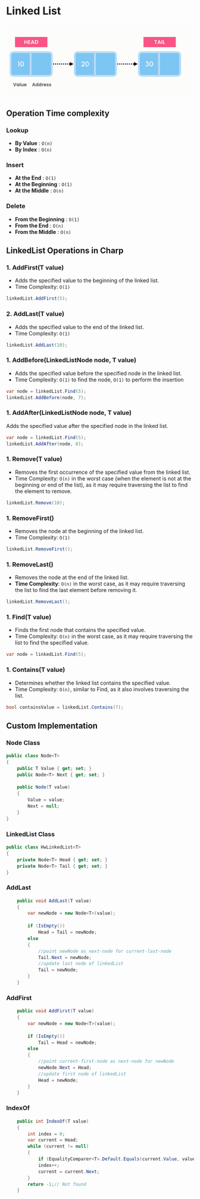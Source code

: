 # Linked List

![alt text](images/linked-list.png)

## Operation Time complexity

### Lookup

- **By Value** : `O(n)`
- **By Index** : `O(n)`

### Insert

- **At the End** : `O(1)`
- **At the Beginning** : `O(1)`
- **At the Middle** : `O(n)`

### Delete

- **From the Beginning** : `O(1)`
- **From the End** : `O(n)`
- **From the Middle** : `O(n)`

## LinkedList<T> Operations in Charp

### 1. AddFirst(T value)

- Adds the specified value to the beginning of the linked list.
- Time Complexity: `O(1)`

```csharp
linkedList.AddFirst(5);
```

### 2. AddLast(T value)

- Adds the specified value to the end of the linked list.
- Time Complexity: `O(1)`

```csharp
linkedList.AddLast(10);
```

### 1. AddBefore(LinkedListNode<T> node, T value)

- Adds the specified value before the specified node in the linked list.
- Time Complexity: `O(1)` to find the node, `O(1)` to perform the insertion

```csharp
var node = linkedList.Find(5);
linkedList.AddBefore(node, 7);
```

### 1. AddAfter(LinkedListNode<T> node, T value)

Adds the specified value after the specified node in the linked list.

```csharp
var node = linkedList.Find(5);
linkedList.AddAfter(node, 8);
```

### 1. Remove(T value)

- Removes the first occurrence of the specified value from the linked list.
- Time Complexity: `O(n)` in the worst case (when the element is not at the beginning or end of the list), as it may require traversing the list to find the element to remove.

```csharp
linkedList.Remove(10);
```

### 1. RemoveFirst()

- Removes the node at the beginning of the linked list.
- Time Complexity: `O(1)`

```csharp
linkedList.RemoveFirst();
```

### 1. RemoveLast()

- Removes the node at the end of the linked list.
- **Time Complexity**: `O(n)` in the worst case, as it may require traversing the list to find the last element before removing it.

```csharp
linkedList.RemoveLast();
```

### 1. Find(T value)

- Finds the first node that contains the specified value.
- Time Complexity: `O(n)` in the worst case, as it may require traversing the list to find the specified value.

```csharp
var node = linkedList.Find(5);
```

### 1. Contains(T value)

- Determines whether the linked list contains the specified value.
- Time Complexity: `O(n)`, similar to Find, as it also involves traversing the list.

```csharp
bool containsValue = linkedList.Contains(7);
```

## Custom Implementation

### Node Class

```cs
public class Node<T>
{
    public T Value { get; set; }
    public Node<T> Next { get; set; }

    public Node(T value)
    {
        Value = value;
        Next = null;
    }
}
```

### LinkedList Class

```cs
public class HwLinkedList<T>
{
    private Node<T> Head { get; set; }
    private Node<T> Tail { get; set; }
}
```

### AddLast

```cs
    public void AddLast(T value)
    {
        var newNode = new Node<T>(value);

        if (IsEmpty())
            Head = Tail = newNode;
        else
        {
            //point newNode as next-node for current-last-node
            Tail.Next = newNode;
            //update last node of linkedList
            Tail = newNode;
        }
    }
```

### AddFirst

```cs
    public void AddFirst(T value)
    {
        var newNode = new Node<T>(value);

        if (IsEmpty())
            Tail = Head = newNode;
        else
        {
            //point current-first-node as next-node for newNode
            newNode.Next = Head;
            //update first node of linkedList
            Head = newNode;
        }
    }
```

### IndexOf

```cs
    public int IndexOf(T value)
    {
        int index = 0;
        var current = Head;
        while (current != null)
        {
            if (EqualityComparer<T>.Default.Equals(current.Value, value)) return index;
            index++;
            current = current.Next;
        }
        return -1;// Not found
    }
```
